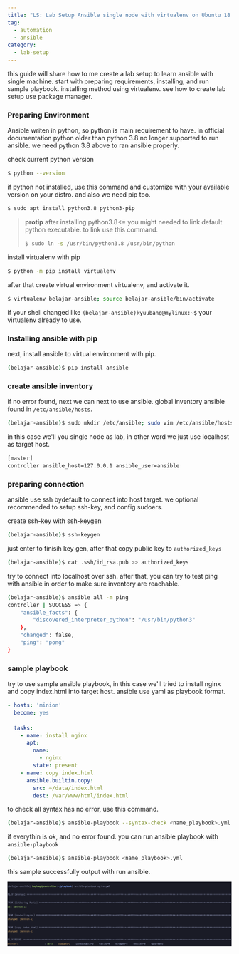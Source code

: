 ```yaml
---
title: "LS: Lab Setup Ansible single node with virtualenv on Ubuntu 18.04"
tag:
  - automation
  - ansible
category:
  - lab-setup
---
```


this guide will share how to me create a lab setup to learn ansible with single
machine. start with preparing requirements, installing, and run sample playbook.
installing method using virtualenv. see how to create lab setup use package manager.

### Preparing Environment

Ansible writen in python, so python is main requirement to have. in official documentation
python older than python 3.8 no longer supported to run ansible. we need python 3.8 above 
to ran ansible properly.

check current python version
```bash
$ python --version 
```

if python not installed, use this command and customize with your available version on your distro. 
and also we need pip too.

```bash
$ sudo apt install python3.8 python3-pip
```

> **protip**
> after installing python3.8<= you might needed to link default python executable. to link use this command.
> ```bash
> $ sudo ln -s /usr/bin/python3.8 /usr/bin/python
> ```

install virtualenv with pip

```bash
$ python -m pip install virtualenv
```

after that create virtual environment virtualenv, and activate it.

```bash
$ virtualenv belajar-ansible; source belajar-ansible/bin/activate
```

if your shell changed like `(belajar-ansible)kyuubang@mylinux:~$` your virtualenv
already to use.

### Installing ansible with pip 

next, install ansible to virtual environment with pip.

```bash
(belajar-ansible)$ pip install ansible
```
### create ansible inventory

if no error found, next we can next to use ansible. global inventory ansible found 
in `/etc/ansible/hosts`.

```bash
(belajar-ansible)$ sudo mkdir /etc/ansible; sudo vim /etc/ansible/hosts
```

in this case we'll you single node as lab, in other word  we just use localhost as target host.

```bash
[master]
controller ansible_host=127.0.0.1 ansible_user=ansible
```

### preparing connection 

ansible use ssh bydefault to connect into host target. we optional recommended 
to setup ssh-key, and config sudoers.

create ssh-key with ssh-keygen

```bash
(belajar-ansible)$ ssh-keygen
```

just enter to finisih key gen, after that copy public key to ``authorized_keys``

```bash
(belajar-ansible)$ cat .ssh/id_rsa.pub >> authorized_keys
```

try to connect into localhost over ssh. after that, you can try to test ping with ansible
in order to make sure inventory are reachable.

```bash
(belajar-ansible)$ ansible all -m ping
controller | SUCCESS => {
    "ansible_facts": {
        "discovered_interpreter_python": "/usr/bin/python3"
    },
    "changed": false,
    "ping": "pong"
}
```

### sample playbook

try to use sample ansible playbook, in this case we'll tried to install nginx and copy
index.html into target host. ansible use yaml as playbook format.

```yaml
- hosts: 'minion'
  become: yes

  tasks:
    - name: install nginx
      apt:
        name:
          - nginx
        state: present
    - name: copy index.html
      ansible.builtin.copy:
        src: ~/data/index.html
        dest: /var/www/html/index.html
```

to check all syntax has no error, use this command.

```bash
(belajar-ansible)$ ansible-playbook --syntax-check <name_playbook>.yml
```

if everythin is ok, and no error found. you can run ansible playbook with `ansible-playbook`

```bash
(belajar-ansible)$ ansible-playbook <name_playbook>.yml
```

this sample successfully output with run ansible. 

![Simple output success playbook](/assets/images/ansible-sample-output.png)



